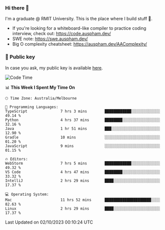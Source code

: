 ### Hi there 👋

I'm a graduate @ RMIT University. This is the place where I build stuff 👀. 

- If you're looking for a whiteboard-like compiler to practice coding interview, check out: https://code.auspham.dev/
- SWE note: https://swe.auspham.dev/
- Big O complexity cheatsheet: https://auspham.dev/AAComplexity/

### 🔑 Public key

In case you ask, my public key is available [here](https://public.auspham.dev/).

<!--START_SECTION:waka-->
![Code Time](http://img.shields.io/badge/Code%20Time-1%2C091%20hrs%2053%20mins-blue)

📊 **This Week I Spent My Time On** 

```text
🕑︎ Time Zone: Australia/Melbourne

💬 Programming Languages: 
TypeScript               7 hrs 3 mins        ████████████░░░░░░░░░░░░░   49.14 % 
Python                   4 hrs 37 mins       ████████░░░░░░░░░░░░░░░░░   32.16 % 
Java                     1 hr 51 mins        ███░░░░░░░░░░░░░░░░░░░░░░   12.90 % 
Gradle                   10 mins             ░░░░░░░░░░░░░░░░░░░░░░░░░   01.20 % 
JavaScript               9 mins              ░░░░░░░░░░░░░░░░░░░░░░░░░   01.15 % 

🔥 Editors: 
WebStorm                 7 hrs 5 mins        ████████████░░░░░░░░░░░░░   49.32 % 
VS Code                  4 hrs 47 mins       ████████░░░░░░░░░░░░░░░░░   33.32 % 
IntelliJ                 2 hrs 29 mins       ████░░░░░░░░░░░░░░░░░░░░░   17.37 % 

💻 Operating System: 
Mac                      11 hrs 52 mins      █████████████████████░░░░   82.63 % 
Linux                    2 hrs 29 mins       ████░░░░░░░░░░░░░░░░░░░░░   17.37 % 
```


 Last Updated on 02/10/2023 00:10:24 UTC
<!--END_SECTION:waka-->

<!--
**rockmanvnx6/rockmanvnx6** is a ✨ _special_ ✨ repository because its `README.md` (this file) appears on your GitHub profile.

Here are some ideas to get you started:

- 🔭 I’m currently working on ...
- 🌱 I’m currently learning ...
- 👯 I’m looking to collaborate on ...
- 🤔 I’m looking for help with ...
- 💬 Ask me about ...
- 📫 How to reach me: ...
- 😄 Pronouns: ...
- ⚡ Fun fact: ...
-->
